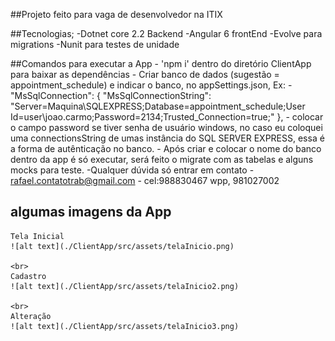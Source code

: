 ##Projeto feito para vaga de desenvolvedor na ITIX 

##Tecnologias;
	-Dotnet core 2.2 Backend
	-Angular 6 frontEnd
	-Evolve para migrations
	-Nunit para testes de unidade

##Comandos para executar a App
	- 'npm i' dentro do diretório ClientApp para baixar as dependências
	- Criar banco de dados (sugestão = appointment_schedule) e indicar o banco, no appSettings.json, Ex:
		- "MsSqlConnection": {
		   "MsSqlConnectionString": "Server=Maquina\\SQLEXPRESS;Database=appointment_schedule;User Id=user\\joao.carmo;Password=2134;Trusted_Connection=true;"
			},
		- colocar o campo password se tiver senha de usuário windows, no caso eu coloquei uma connectionsString de umas instância do SQL SERVER EXPRESS, essa é a forma de autênticação no banco.
	- Após criar e colocar o nome do banco dentro da app é só executar, será feito o migrate com as tabelas e alguns mocks para teste.
	-Qualquer dúvida só entrar em contato
		- rafael.contatotrab@gmail.com
		- cel:988830467 wpp, 981027002
		
## algumas imagens da App
	Tela Inicial
	![alt text](./ClientApp/src/assets/telaInicio.png)
	
	<br>
	Cadastro
	![alt text](./ClientApp/src/assets/telaInicio2.png)
	
	<br>
	Alteração
	![alt text](./ClientApp/src/assets/telaInicio3.png)